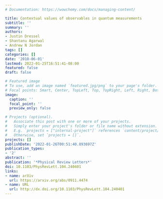 ```yaml
---
# Documentation: https://wowchemy.com/docs/managing-content/

title: Contextual values of observables in quantum measurements
subtitle: ''
summary: ''
authors:
- Justin Dressel
- Shantanu Agarwal
- Andrew N Jordan
tags: []
categories: []
date: '2010-06-01'
lastmod: 2022-01-25T16:51:41-08:00
featured: false
draft: false

# Featured image
# To use, add an image named `featured.jpg/png` to your page's folder.
# Focal points: Smart, Center, TopLeft, Top, TopRight, Left, Right, BottomLeft, Bottom, BottomRight.
image:
  caption: ''
  focal_point: ''
  preview_only: false

# Projects (optional).
#   Associate this post with one or more of your projects.
#   Simply enter your project's folder or file name without extension.
#   E.g. `projects = ["internal-project"]` references `content/project/deep-learning/index.md`.
#   Otherwise, set `projects = []`.
projects: []
publishDate: '2022-01-26T00:51:40.893697Z'
publication_types:
- '2'
abstract: ''
publication: '*Physical Review Letters*'
doi: 10.1103/PhysRevLett.104.240401
links:
- name: arXiv
  url: https://arxiv.org/abs/0911.4474
- name: URL
  url: http://dx.doi.org/10.1103/PhysRevLett.104.240401
---
```

